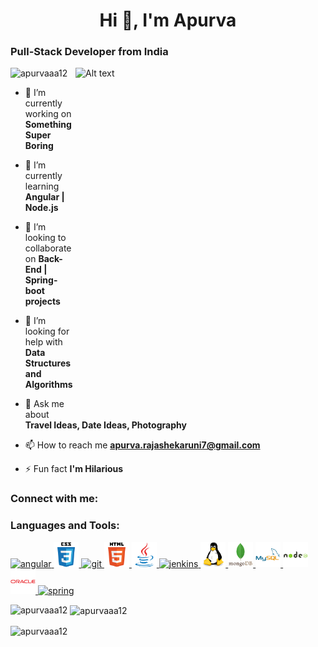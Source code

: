 <h1 align="center">Hi 👋, I'm Apurva</h1>
<h3 align="left">Pull-Stack Developer from India</h3>
<img align="right" src="http://static.demilked.com/wp-content/uploads/2020/01/5e0eff2da6c17-live-with-dog-illustrations-yaoyaomva-38-5e0db03e3eec4__880.jpg" alt="Alt text" width="400" height="550">

<p align="left"> <img src="https://komarev.com/ghpvc/?username=apurvaaa12&label=Profile%20views&color=0e75b6&style=flat" alt="apurvaaa12" /> </p>

- 🔭 I’m currently working on **Something Super Boring**

- 🌱 I’m currently learning **Angular | Node.js**

- 👯 I’m looking to collaborate on **Back-End | Spring-boot projects**

- 🤝 I’m looking for help with **Data Structures and Algorithms**

- 💬 Ask me about **Travel Ideas, Date Ideas, Photography**

- 📫 How to reach me **apurva.rajashekaruni7@gmail.com**

- ⚡ Fun fact **I'm Hilarious**

<h3 align="left">Connect with me:</h3>
<p align="left">
</p>

<h3 align="left">Languages and Tools:</h3>
<p align="left"> <a href="https://angular.io" target="_blank" rel="noreferrer"> <img src="https://angular.io/assets/images/logos/angular/angular.svg" alt="angular" width="40" height="40"/> </a> <a href="https://www.w3schools.com/css/" target="_blank" rel="noreferrer"> <img src="https://raw.githubusercontent.com/devicons/devicon/master/icons/css3/css3-original-wordmark.svg" alt="css3" width="40" height="40"/> </a> <a href="https://git-scm.com/" target="_blank" rel="noreferrer"> <img src="https://www.vectorlogo.zone/logos/git-scm/git-scm-icon.svg" alt="git" width="40" height="40"/> </a> <a href="https://www.w3.org/html/" target="_blank" rel="noreferrer"> <img src="https://raw.githubusercontent.com/devicons/devicon/master/icons/html5/html5-original-wordmark.svg" alt="html5" width="40" height="40"/> </a> <a href="https://www.java.com" target="_blank" rel="noreferrer"> <img src="https://raw.githubusercontent.com/devicons/devicon/master/icons/java/java-original.svg" alt="java" width="40" height="40"/> </a> <a href="https://www.jenkins.io" target="_blank" rel="noreferrer"> <img src="https://www.vectorlogo.zone/logos/jenkins/jenkins-icon.svg" alt="jenkins" width="40" height="40"/> </a> <a href="https://www.linux.org/" target="_blank" rel="noreferrer"> <img src="https://raw.githubusercontent.com/devicons/devicon/master/icons/linux/linux-original.svg" alt="linux" width="40" height="40"/> </a> <a href="https://www.mongodb.com/" target="_blank" rel="noreferrer"> <img src="https://raw.githubusercontent.com/devicons/devicon/master/icons/mongodb/mongodb-original-wordmark.svg" alt="mongodb" width="40" height="40"/> </a> <a href="https://www.mysql.com/" target="_blank" rel="noreferrer"> <img src="https://raw.githubusercontent.com/devicons/devicon/master/icons/mysql/mysql-original-wordmark.svg" alt="mysql" width="40" height="40"/> </a> <a href="https://nodejs.org" target="_blank" rel="noreferrer"> <img src="https://raw.githubusercontent.com/devicons/devicon/master/icons/nodejs/nodejs-original-wordmark.svg" alt="nodejs" width="40" height="40"/> </a> <a href="https://www.oracle.com/" target="_blank" rel="noreferrer"> <img src="https://raw.githubusercontent.com/devicons/devicon/master/icons/oracle/oracle-original.svg" alt="oracle" width="40" height="40"/> </a> <a href="https://spring.io/" target="_blank" rel="noreferrer"> <img src="https://www.vectorlogo.zone/logos/springio/springio-icon.svg" alt="spring" width="40" height="40"/> </a> </p>

<p><img align="left" src="https://github-readme-stats.vercel.app/api/top-langs?username=apurvaaa12&show_icons=true&locale=en&layout=compact" alt="apurvaaa12" /></p>

<p>&nbsp;<img align="center" src="https://github-readme-stats.vercel.app/api?username=apurvaaa12&show_icons=true&locale=en" alt="apurvaaa12" /></p>

<p><img align="center" src="https://github-readme-streak-stats.herokuapp.com/?user=apurvaaa12&" alt="apurvaaa12" /></p>
